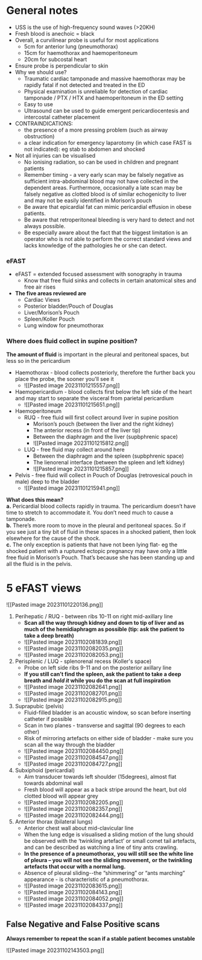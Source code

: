 
# General notes
- USS is the use of high-frequency sound waves (>20KH)
- Fresh blood is anechoic = black
- Overall, a curvilinear probe is useful for most applications
	- 5cm for anterior lung (pneumothorax)
	- 15cm for haemothorax and haemoperitoneum
	- 20cm for subcostal heart
- Ensure probe is perpendicular to skin
- Why we should use?
	- Traumatic cardiac tamponade and massive haemothorax may be rapidly fatal if not detected and treated in the ED
	- Physical examination is unreliable for detection of cardiac tamponade / PTX / HTX and haemoperitoneum in the ED setting
	- Easy to use
	- Ultrasound can be used to guide emergent pericardiocentesis and intercostal catheter placement
- CONTRAINDICATIONS:
	- the presence of a more pressing problem (such as airway obstruction)
	- a clear indication for emergency laparotomy (in which case FAST is not indicated): eg stab to abdomen and shocked
- Not all injuries can be visualised
	- No ionising radiation, so can be used in children and pregnant patients
	- Remember timing - a very early scan may be falsely negative as sufficient intra-abdominal blood may not have collected in the dependent areas. Furthermore, occasionally a late scan may be falsely negative as clotted blood is of similar echogenicity to liver and may not be easily identified in Morison’s pouch
	- Be aware that epicardial fat can mimic pericardial effusion in obese patients. 
	- Be aware that retroperitoneal bleeding is very hard to detect and not always possible.
	- Be especially aware about the fact that the biggest limitation is an operator who is not able to perform the correct standard views and lacks knowledge of the pathologies he or she can detect.

### eFAST
- eFAST = extended focused assessment with sonography in trauma 
	- Know that free fluid sinks and collects in certain anatomical sites and free air rises
- **The five areas reviewed are**
	- Cardiac Views
	- Posterior bladder/Pouch of Douglas
	- Liver/Morison’s Pouch
	- Spleen/Koller Pouch
	- Lung window for pneumothorax

### Where does fluid collect in supine position?
**The amount of fluid** is important in the pleural and peritoneal spaces, but less so in the pericardium  

- Haemothorax - blood collects posteriorly, therefore the further back you place the probe, the sooner you'll see it
	- ![[Pasted image 20231101215557.png]]
- Haemopericardium - blood collects first below the left side of the heart and may start to separate the visceral from parietal pericardium
	- ![[Pasted image 20231101215651.png]]
- Haemoperitoneum
	- RUQ - free fluid will first collect around liver in supine position
		- Morison’s pouch (between the liver and the right kidney)  
		- The anterior recess (in front of the liver tip)  
		- Between the diaphragm and the liver (supbphrenic space)
		- ![[Pasted image 20231101215812.png]]
	- LUQ - free fluid may collect around here
		- Between the diaphragm and the spleen (supbphrenic space)  
		- The lienorenal interface (between the spleen and left kidney)
		- ![[Pasted image 20231101215857.png]]
- Pelvis - free fluid will collect in Pouch of Douglas (retrovesical pouch in male) deep to the bladder
	- ![[Pasted image 20231101215941.png]]
  
**What does this mean?  
a.** Pericardial blood collects rapidly in trauma. The pericardium doesn’t have time to stretch to accommodate it. You don’t need much to cause a tamponade.  
**b.** There’s more room to move in the pleural and peritoneal spaces. So if you see just a tiny bit of fluid in these spaces in a shocked patient, then look elsewhere for the cause of the shock.  
**c.** The only exception is patients that have not been lying flat- eg the shocked patient with a ruptured ectopic pregnancy may have only a little free fluid in Morison’s Pouch. That’s because she has been standing up and all the fluid is in the pelvis.

# 5 eFAST views

![[Pasted image 20231101220136.png]]

1. Perihepatic / RUQ - between ribs 10-11 on right mid-axillary line
	- **Scan all the way through kidney and down to tip of liver and as much of the hemidiaphragm as possible (tip: ask the patient to take a deep breath)**
	- ![[Pasted image 20231102081839.png]]
	- ![[Pasted image 20231102082035.png]]
	- ![[Pasted image 20231102082053.png]]
2. Perisplenic / LUQ - splenorenal recess (Koller's space)
	- Probe on left side ribs 9-11 and on the posterior axillary line
	- **If you still can’t find the spleen, ask the patient to take a deep breath and _hold it_ while you do the scan at full inspiration**
	- ![[Pasted image 20231102082641.png]]
	- ![[Pasted image 20231102082701.png]]
	- ![[Pasted image 20231102082915.png]]
3. Suprapubic (pelvis)
	- Fluid-filled bladder is an acoustic window, so scan before inserting catheter if possible 
	- Scan in two planes - transverse and sagittal (90 degrees to each other)
	- Risk of mirroring artefacts on either side of bladder - make sure you scan all the way through the bladder 
	- ![[Pasted image 20231102084450.png]]
	- ![[Pasted image 20231102084547.png]]
	- ![[Pasted image 20231102084727.png]]
4. Subxiphoid (pericardial)
	- Aim transducer towards left shoulder (15degrees), almost flat towards abdominal wall
	- Fresh blood will appear as a back stripe around the heart, but old clotted blood will appear grey
	- ![[Pasted image 20231102082205.png]]
	- ![[Pasted image 20231102082357.png]]
	- ![[Pasted image 20231102082444.png]]
5. Anterior thorax (bilateral lungs)
	- Anterior chest wall about mid-clavicular line
	- When the lung edge is visualised a sliding motion of the lung should be observed with the ‘twinkling artefact’ or small comet tail artefacts, and can be described as watching a line of tiny ants crawling.
	- **In the presence of a pneumothorax,** **you will still see the white line of pleura – you will not see the sliding movement,** **or the twinkling artefacts that occur with a normal lung.**
	- Absence of pleural sliding--the “shimmering” or “ants marching” appearance - is characteristic of a pneumothorax.
	- ![[Pasted image 20231102083615.png]]
	- ![[Pasted image 20231102084143.png]]
	- ![[Pasted image 20231102084052.png]]
	- ![[Pasted image 20231102084337.png]]


## False Negative and False Positive scans

**Always remember to repeat the scan if a stable patient becomes unstable**

![[Pasted image 20231102143503.png]]

